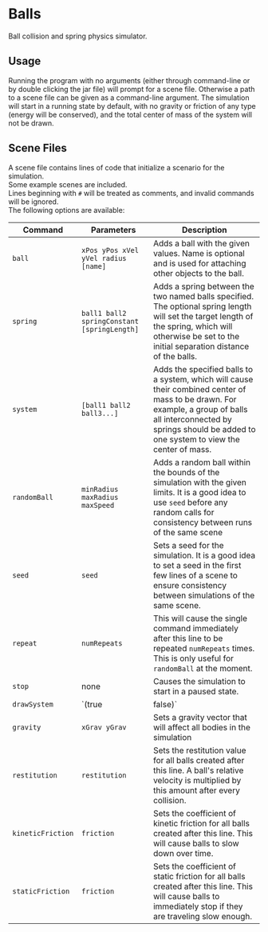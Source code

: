 # Balls
Ball collision and spring physics simulator.

## Usage
Running the program with no arguments (either through command-line or by double
clicking the jar file) will prompt for a scene file.  Otherwise a path to a
scene file can be given as a command-line argument.  The simulation will start
in a running state by default, with no gravity or friction of any type (energy
will be conserved), and the total center of mass of the system will not be drawn.

## Scene Files
A scene file contains lines of code that initialize a scenario for the simulation.  
Some example scenes are included.  
Lines beginning with `#` will be treated as comments, and invalid commands will be ignored.  
The following options are available:

| Command | Parameters | Description |
| ------- | ---------- | ----------- |
| `ball` | `xPos yPos xVel yVel radius [name]` | Adds a ball with the given values.  Name is optional and is used for attaching other objects to the ball. |
| `spring` | `ball1 ball2 springConstant [springLength]` | Adds a spring between the two named balls specified.  The optional spring length will set the target length of the spring, which will otherwise be set to the initial separation distance of the balls. |
| `system` | `[ball1 ball2 ball3...]` | Adds the specified balls to a system, which will cause their combined center of mass to be drawn.  For example, a group of balls all interconnected by springs should be added to one system to view the center of mass. |
| `randomBall` | `minRadius maxRadius maxSpeed` | Adds a random ball within the bounds of the simulation with the given limits.  It is a good idea to use `seed` before any random calls for consistency between runs of the same scene |
| `seed` | `seed` | Sets a seed for the simulation.  It is a good idea to set a seed in the first few lines of a scene to ensure consistency between simulations of the same scene. |
| `repeat` | `numRepeats` | This will cause the single command immediately after this line to be repeated `numRepeats` times.  This is only useful for `randomBall` at the moment. |
| `stop` | none | Causes the simulation to start in a paused state. |
| `drawSystem` | `(true|false)` | Sets whether the center of mass for every object in the simulation should be drawn.  False by default. |
| `gravity` | `xGrav yGrav` | Sets a gravity vector that will affect all bodies in the simulation |
| `restitution` | `restitution` | Sets the restitution value for all balls created after this line.  A ball's relative velocity is multiplied by this amount after every collision. |
| `kineticFriction` | `friction` | Sets the coefficient of kinetic friction for all balls created after this line.  This will cause balls to slow down over time. |
| `staticFriction` | `friction` | Sets the coefficient of static friction for all balls created after this line.  This will cause balls to immediately stop if they are traveling slow enough. |
